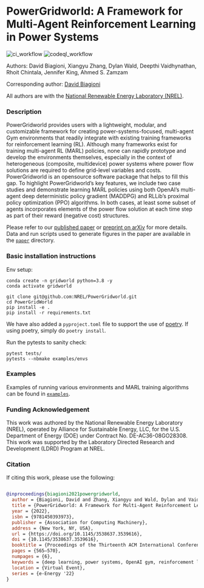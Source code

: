 # PowerGridworld:  A Framework for Multi-Agent Reinforcement Learning in Power Systems

![ci_workflow](https://github.com/NREL/PowerGridworld/actions/workflows/main.yml/badge.svg)
![codeql_workflow](https://github.com/NREL/PowerGridworld/actions/workflows/codeql-analysis.yml/badge.svg)

Authors:  David Biagioni, Xiangyu Zhang, Dylan Wald, Deepthi Vaidhynathan, 
Rhoit Chintala, Jennifer King, Ahmed S. Zamzam

Corresponding author:  [David Biagioni](https://github.com/davebiagioni)

All authors are with the [National Renewable Energy Laboratory (NREL)](https://www.nrel.gov).

### Description

PowerGridworld provides users with a lightweight, modular, and customizable
framework for creating power-systems-focused, multi-agent Gym
environments that readily integrate with existing training frameworks for reinforcement learning (RL). Although many frameworks exist for training multi-agent RL (MARL) policies, none can rapidly prototype and develop the environments themselves,
especially in the context of heterogeneous (composite, multidevice) power systems where power flow solutions are required to
define grid-level variables and costs. PowerGridworld is an opensource software package that helps to fill this gap. To highlight
PowerGridworld’s key features, we include two case studies
and demonstrate learning MARL policies using both OpenAI’s
multi-agent deep deterministic policy gradient (MADDPG) and
RLLib’s proximal policy optimization (PPO) algorithms. In both
cases, at least some subset of agents incorporates elements of the
power flow solution at each time step as part of their reward
(negative cost) structures.

Please refer to our [published paper](https://dl.acm.org/doi/abs/10.1145/3538637.3539616) or [preprint on arXiv](https://arxiv.org/abs/2111.05969) for 
more details.  Data and run scripts used to generate figures in the paper
are available in the [`paper`](./paper) directory.

### Basic installation instructions

Env setup:

```
conda create -n gridworld python=3.8 -y
conda activate gridworld

git clone git@github.com:NREL/PowerGridworld.git
cd PowerGridWorld
pip install -e .
pip install -r requirements.txt
```

We have also added a `pyproject.toml` file to support the use of [poetry](https://python-poetry.org/docs/).  If using poetry, simply do `poetry install`.

Run the pytests to sanity check:

```
pytest tests/
pytests --nbmake examples/envs
```

### Examples

Examples of running various environments and MARL training algorithms can be found in [`examples`](./examples).


### Funding Acknowledgement

This work was authored by the National Renewable Energy Laboratory (NREL), 
operated by Alliance for Sustainable Energy, LLC, for the U.S. Department of 
Energy (DOE) under Contract No. DE-AC36-08GO28308. This work was supported by 
the Laboratory Directed Research and Development (LDRD) Program at NREL.

### Citation

If citing this work, please use the following:

```bibtex

@inproceedings{biagioni2021powergridworld,
  author = {Biagioni, David and Zhang, Xiangyu and Wald, Dylan and Vaidhynathan, Deepthi and Chintala, Rohit and King, Jennifer and Zamzam, Ahmed S.},
  title = {PowerGridworld: A Framework for Multi-Agent Reinforcement Learning in Power Systems},
  year = {2022},
  isbn = {9781450393973},
  publisher = {Association for Computing Machinery},
  address = {New York, NY, USA},
  url = {https://doi.org/10.1145/3538637.3539616},
  doi = {10.1145/3538637.3539616},
  booktitle = {Proceedings of the Thirteenth ACM International Conference on Future Energy Systems},
  pages = {565–570},
  numpages = {6},
  keywords = {deep learning, power systems, OpenAI gym, reinforcement learning, multi-agent systems},
  location = {Virtual Event},
  series = {e-Energy '22}
}
```

